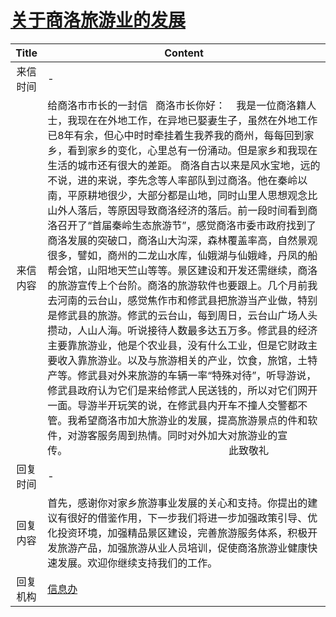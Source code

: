 # <a href="http://www.shangluo.gov.cn/zmhd/ldxxxx.jsp?urltype=leadermail.LeaderMailContentUrl&wbtreeid=1112&leadermailid=1010">关于商洛旅游业的发展</a>
|Title|Content|
|:---:|---|
|来信时间|-|
|来信内容|给商洛市市长的一封信   商洛市长你好：    我是一位商洛籍人士，我现在在外地工作，在异地已娶妻生子，虽然在外地工作已8年有余，但心中时时牵挂着生我养我的商州，每每回到家乡，看到家乡的变化，心里总有一份涌动。但是家乡和我现在生活的城市还有很大的差距。 商洛自古以来是风水宝地，远的不说，进的来说，李先念等人率部队到过商洛。他在秦岭以南，平原耕地很少，大部分都是山地，同时山里人思想观念比山外人落后，等原因导致商洛经济的落后。前一段时间看到商洛召开了“首届秦岭生态旅游节”，感觉商洛市委市政府找到了商洛发展的突破口，商洛山大沟深，森林覆盖率高，自然景观很多，譬如，商州的二龙山水库，仙娥湖与仙娥峰，丹凤的船帮会馆，山阳地天竺山等等。景区建设和开发还需继续，商洛的旅游宣传上个台阶。商洛的旅游软件也要跟上。几个月前我去河南的云台山，感觉焦作市和修武县把旅游当产业做，特别是修武县的旅游。修武的云台山，每到周日，云台山广场人头攒动，人山人海。听说接待人数最多达五万多。修武县的经济主要靠旅游业，他是个农业县，没有什么工业，但是它财政主要收入靠旅游业。以及与旅游相关的产业，饮食，旅馆，土特产等。修武县对外来旅游的车辆一率“特殊对待”，听导游说，修武县政府认为它们是来给修武人民送钱的，所以对它们网开一面。导游半开玩笑的说，在修武县内开车不撞人交警都不管。我希望商洛市加大旅游业的发展，提高旅游景点的件和软件，对游客服务周到热情。同时对外加大对旅游业的宣传。                                                            此致敬礼|
|回复时间|-|
|回复内容|首先，感谢你对家乡旅游事业发展的关心和支持。你提出的建议有很好的借鉴作用，下一步我们将进一步加强政策引导、优化投资环境，加强精品景区建设，完善旅游服务体系，积极开发旅游产品，加强旅游从业人员培训，促使商洛旅游业健康快速发展。欢迎你继续支持我们的工作。|
|回复机构|<a href="../../categories/agencies/信息办.md">信息办</a>|